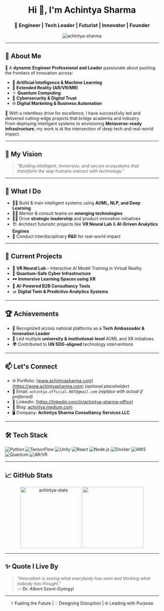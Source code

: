 <h1 align="center">Hi 👋, I'm Achintya Sharma</h1>
<h3 align="center">🚀 Engineer | Tech Leader | Futurist | Innovator | Founder</h3>

<p align="center">
  <img src="https://komarev.com/ghpvc/?username=achintya-sharma&label=Profile+Views&color=0e75b6&style=flat" alt="achintya-sharma" />
</p>

---

## 🌟 About Me

🔧 A **dynamic Engineer Professional and Leader** passionate about pushing the frontiers of innovation across:

- 🤖 **Artificial Intelligence & Machine Learning**  
- 🧠 **Extended Reality (AR/VR/MR)**  
- ⚛️ **Quantum Computing**  
- 🔐 **Cybersecurity & Digital Trust**  
- 🌐 **Digital Marketing & Business Automation**

🎯 With a relentless drive for excellence, I have successfully led and delivered cutting-edge projects that bridge academia and industry.  
From deploying intelligent systems to envisioning **Metaverse-ready infrastructure**, my work is at the intersection of deep tech and real-world impact.

---

## 🧠 My Vision

> *"Building intelligent, immersive, and secure ecosystems that transform the way humans interact with technology."*

---

## 🚀 What I Do

- 👨‍💻 Build & train intelligent systems using **AI/ML, NLP, and Deep Learning**
- 🧑‍🏫 Mentor & consult teams on **emerging technologies**
- 🧑‍💼 Drive **strategic leadership** and product innovation initiatives
- 🏗️ Architect futuristic projects like **VR Neural Lab** & **AI-Driven Analytics Engines**
- 🧪 Conduct interdisciplinary **R&D** for real-world impact

---

## 💼 Current Projects

- 🔬 **VR Neural Lab** – Interactive AI Model Training in Virtual Reality  
- 🔐 **Quantum-Safe Cyber Infrastructure**  
- 🕶️ **Immersive Learning Spaces using XR**  
- 🤝 **AI-Powered B2B Consultancy Tools**  
- 📊 **Digital Twin & Predictive Analytics Systems**

---

## 🏆 Achievements

- 🏅 Recognized across national platforms as a **Tech Ambassador & Innovation Leader**
- 🥇 Led multiple **university & institutional-level** AI/ML and XR initiatives
- 🌍 Contributed to **UN SDG-aligned** technology interventions

---

## 📫 Let's Connect

- 🌐 Portfolio: [www.achintyasharma.com](https://www.achintyasharma.com) *(optional placeholder)*
- 📧 Email: `achintya.official.007@gmail.com` *(replace with actual if preferred)*
- 💼 LinkedIn: [https://linkedin.com/in/achintya-sharma-office]
- 🧠 Blog: [achintya.medium.com](https://medium.com/@achintya)
- 🖥️ Company: **Achintya Sharma Consultancy Services LLC**  

---

## 🛠️ Tech Stack

![Python](https://img.shields.io/badge/Python-3776AB?style=flat&logo=python&logoColor=white)
![TensorFlow](https://img.shields.io/badge/TensorFlow-FF6F00?style=flat&logo=tensorflow&logoColor=white)
![Unity](https://img.shields.io/badge/Unity-100000?style=flat&logo=unity&logoColor=white)
![React](https://img.shields.io/badge/React-20232A?style=flat&logo=react&logoColor=61DAFB)
![Node.js](https://img.shields.io/badge/Node.js-339933?style=flat&logo=node.js&logoColor=white)
![Docker](https://img.shields.io/badge/Docker-2496ED?style=flat&logo=docker&logoColor=white)
![AWS](https://img.shields.io/badge/AWS-232F3E?style=flat&logo=amazon-aws&logoColor=white)
![Quantum](https://img.shields.io/badge/Qiskit-6929C4?style=flat&logo=Qiskit&logoColor=white)
![AR/VR](https://img.shields.io/badge/AR/VR-MixedReality-blueviolet)

---

## 📈 GitHub Stats

<p align="center">
  <img src="https://github-readme-stats.vercel.app/api?username=achintya-sharma&show_icons=true&theme=react&count_private=true" alt="achintya-stats" height="200" />
  <img src="https://github-readme-streak-stats.herokuapp.com?user=achintya-sharma&theme=react" height="200"/>
</p>

---

## ✨ Quote I Live By

> *“Innovation is seeing what everybody has seen and thinking what nobody has thought.”*  
> — **Dr. Albert Szent-Györgyi**

---

<p align="center">
  ⚡ Fueling the Future | 💡 Designing Disruption | 🌐 Leading with Purpose
</p>
